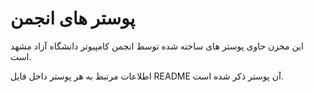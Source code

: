 # پوستر های انجمن
این مخزن حاوی پوستر های ساخته شده توسط انجمن کامپیوتر دانشگاه آزاد مشهد است. 

اطلاعات مرتبط به هر پوستر داخل فایل README آن پوستر ذکر شده است.
